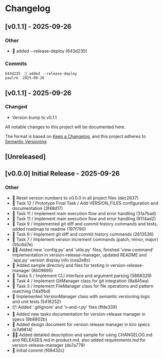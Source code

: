 # Changelog
## [v0.1.1] - 2025-09-26
### Other
- 🔧 added --release-deploy (643d235)

### Commits
```
643d235  🔧 added --release-deploy                                   	paulrm	2025-09-26
```

## [v0.1.1] - 2025-09-26
### Changed
- Version bump to v0.1.1

All notable changes to this project will be documented here.

The format is based on [Keep a Changelog](https://keepachangelog.com/en/1.0.0/),
and this project adheres to [Semantic Versioning](https://semver.org/spec/v2.0.0.html).

## [Unreleased]

## [v0.0.0] Initial Release - 2025-09-26
### Other
- 🔄 Reset version numbers to v0.0.0 in all project files (dec2637)
- 🚀 Task 12 / Prototype Final Task / Add VERSION_FILES configuration and documentation (3f48d17)
- 🚀 Task 11 / Implement main execution flow and error handling (31a7bad)
- 🚀 Task 11 / Implement main execution flow and error handling (9114ad2)
- 🔧 Task 9 / Implemented git diff and commit history commands and tests, added roadmap to readme (197f790)
- 🚀 Task 9 / Implement git diff and commit history commands (2613536)
- 🚀 Task 7 / Implement version increment commands (patch, minor, major) (55c6d7e)
- 📂✅ Added new 'config.py' and 'utils.py' files, finished 'view command' implementation in version-release-manager, updated README and 'app.py' version display info (cea2e8c)
- 📁 Added sample directory and files for testing in version-release-manager (8b09695)
- 🚀  Tasks 5 / Implement CLI interface and argument parsing (5868329)
- 🚀 Task 4 / Implement GitManager class for git integration (8a845ea)
- 🚀 Task 3 /  Implement FileManager class for file operations and pattern matching (14a1fbd)
- 🚀 Implemented VersionManager class with semantic versioning logic and unit tests (5416252)
- 📦 Added '.gitignore' and 'v-and-r.py' files (ffde339)
- 📝 Added new tasks documentation for version-release manager in specs (9b8802b)
- 📝 Added design document for version release manager in kiro specs (e7d9814)
- 📝✨ Added detailed description and sample for using CHANGELOG.md and RELEASES.md in product.md, also added requirements.md for version-release-manager (de7a779)
- 🚀 Initial commit (f68432c)


